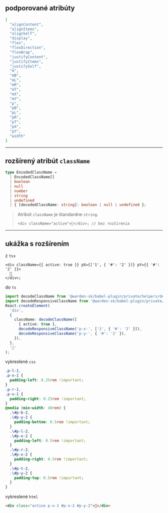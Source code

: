 ## podporované atribúty
```json
[
  "alignContent",
  "alignItems",
  "alignSelf",
  "display",
  "flex",
  "flexDirection",
  "flexWrap",
  "justifyContent",
  "justifyItems",
  "justifySelf",
  "m",
  "mB",
  "mL",
  "mR",
  "mT",
  "mX",
  "mY",
  "p",
  "pB",
  "pL",
  "pR",
  "pT",
  "pX",
  "pY",
  "width"
]
```
***
## rozšírený atribút `className`
```ts
type EncodedClassName =
  | EncodedClassName[]
  | boolean
  | null
  | number
  | string
  | undefined
  | { [decodedClassName: string]: boolean | null | undefined };
```
> Atribút `className` je štandardne `string`.
>
> ```tsx
> <div className="active">👋</div>; // bez rozšírenia
> ```
***
## ukážka s rozšírením
z `tsx`
```tsx
<div className={{ active: true }} pX={['1', { '#': '2' }]} pY={{ '#': '2' }}>
  👋
</div>;
```
do `ts`
```ts
import decodeClassName from '@warden-sk/babel-plugin/private/helpers/decodeClassName';
import decodeResponsiveClassName from '@warden-sk/babel-plugin/private/helpers/decodeResponsiveClassName';
React.createElement(
  'div',
  {
    className: decodeClassName([
      { active: true },
      decodeResponsiveClassName('p-x-', ['1', { '#': '2' }]),
      decodeResponsiveClassName('p-y-', { '#': '2' }),
    ]),
  },
  '👋'
);
```
vykreslené `css`
```css
.p-l-1,
.p-x-1 {
  padding-left: 0.25rem !important;
}
.p-r-1,
.p-x-1 {
  padding-right: 0.25rem !important;
}
@media (min-width: 40rem) {
  .\#p-b-2,
  .\#p-y-2 {
    padding-bottom: 0.5rem !important;
  }
  .\#p-l-2,
  .\#p-x-2 {
    padding-left: 0.5rem !important;
  }
  .\#p-r-2,
  .\#p-x-2 {
    padding-right: 0.5rem !important;
  }
  .\#p-t-2,
  .\#p-y-2 {
    padding-top: 0.5rem !important;
  }
}
```
vykreslené `html`
```html
<div class="active p-x-1 #p-x-2 #p-y-2">👋</div>
```
